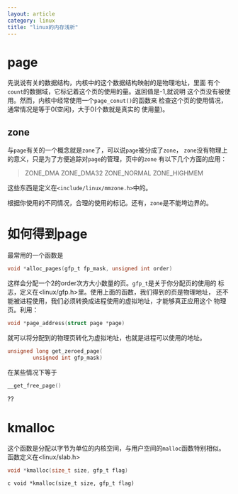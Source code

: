 ```yaml
---
layout: article
category: linux
title: "linux的内存浅析"
---
```


# page
先说说有关的数据结构，内核中的这个数据结构映射的是物理地址，里面
有个`count`的数据域，它标记着这个页的使用的量。返回值是-1,就说明
这个页没有被使用。然而，内核中经常使用一个`page_conut()`的函数来
检查这个页的使用情况，通常情况是等于0(空闲)，大于0(个数就是真实的
使用量)。

## zone
与`page`有关的一个概念就是`zone`了，可以说`page`被分成了`zone`，
`zone`没有物理上的意义，只是为了方便追踪对`page`的管理，页中的`zone`
有以下几个方面的应用：

>ZONE_DMA
>ZONE_DMA32
>ZONE_NORMAL
>ZONE_HIGHMEM

这些东西是定义在`<include/linux/mmzone.h>`中的。

根据你使用的不同情况，合理的使用的标记。还有，`zone`是不能垮边界的。

# 如何得到page
最常用的一个函数是

```c
void *alloc_pages(gfp_t fp_mask, unsigned int order)
```
这样会分配一个2的order次方大小数量的页。`gfp_t`是关于你分配页的使用的
标志，定义在<linux/gfp.h>里。使用上面的函数，我们得到的页是物理地址，
还不能被进程使用，我们必须转换成进程使用的虚拟地址，才能够真正应用这个
物理页。利用：

```c
void *page_address(struct page *page)
```
就可以将分配到的物理页转化为虚拟地址，也就是进程可以使用的地址。

```c
unsigned long get_zeroed_page(
		unsigned int gfp_mask)
```
在某些情况下等于
```c
__get_free_page()
```
??

# kmalloc
这个函数是分配以字节为单位的内核空间，与用户空间的`malloc`函数特别相似。
函数定义在<linux/slab.h>

```c
void *kmalloc(size_t size, gfp_t flag)
```
`c
void *kmalloc(size_t size, gfp_t flag)
`




